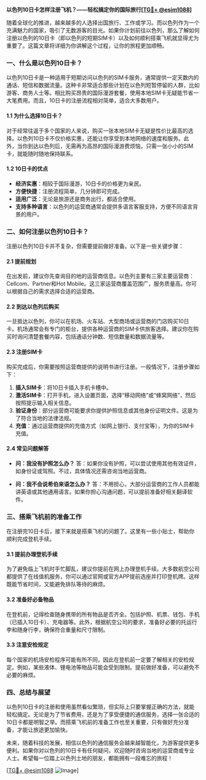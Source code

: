 **以色列10日卡怎样注册飞机？——轻松搞定你的国际旅行[[TG💪+ @esim1088](https://t.me/s/esim1088)]**

随着全球化的推进，越来越多的人选择出国旅行、工作或学习。而以色列作为一个充满魅力的国家，吸引了无数游客的目光。如果你计划前往以色列，那么了解如何注册以色列的10日卡（即以色列的短期SIM卡）以及如何顺利搭乘飞机就显得尤为重要了。这篇文章将详细为你讲解这个过程，让你的旅程更加顺畅。

### 一、什么是以色列10日卡？

以色列10日卡是一种适用于短期访问以色列的SIM卡服务，通常提供一定天数内的通话、短信和数据流量。这种卡非常适合那些计划在以色列短暂停留的人群，比如游客、商务人士等。相比购买昂贵的国际漫游套餐，使用本地SIM卡无疑能节省一大笔费用。而且，10日卡的注册流程相对简单，适合大多数用户。

#### 1.1 为什么选择10日卡？
对于经常往返于多个国家的人来说，购买一张本地SIM卡无疑是性价比最高的选择。以色列10日卡不仅价格实惠，还能让你享受到本地网络的速度和服务。此外，当你到达以色列后，无需再为高昂的国际漫游费烦恼，只需一张小小的SIM卡，就能随时随地保持联系。

#### 1.2 10日卡的优点
- **经济实惠**：相较于国际漫游，10日卡的价格更为亲民。
- **方便快捷**：注册流程简单，几分钟即可完成。
- **适用广泛**：无论是旅游还是商务出行，都适合使用。
- **支持多种语言**：以色列的运营商通常会提供多语言客服支持，方便不同语言背景的用户。

### 二、如何注册以色列10日卡？

注册以色列10日卡并不复杂，但需要提前做好准备。以下是一些关键步骤：

#### 2.1 提前规划
在出发前，建议你先查询目的地的运营商信息。以色列主要有三家主要运营商：Cellcom、Partner和Hot Mobile。这三家运营商覆盖范围广，服务质量高。你可以根据自己的需求选择合适的运营商。

#### 2.2 到达以色列后购买
一旦抵达以色列，你可以在机场、火车站、大型商场或运营商的门店购买10日卡。机场通常会有专门的柜台，提供各种运营商的SIM卡供旅客选择。建议你在购买时询问清楚套餐内容，包括通话分钟数、短信数量和数据流量等。

#### 2.3 注册SIM卡
购买完成后，你需要按照运营商提供的说明书进行注册。一般情况下，注册步骤如下：
1. **插入SIM卡**：将10日卡插入手机卡槽中。
2. **激活SIM卡**：打开手机，进入设置页面，选择“移动网络”或“蜂窝网络”，然后按照提示输入相关信息。
3. **验证身份**：部分运营商可能要求你提供护照信息或其他身份证明文件。这是为了符合当地的法律法规。
4. **充值**：通过运营商提供的充值方式（如网上银行、支付宝等），为你的SIM卡充值。

#### 2.4 常见问题解答
- **问：我没有护照怎么办？**
  答：如果你没有护照，可以尝试使用其他有效证件，如身份证或驾照。不过，具体情况还需咨询当地运营商。
  
- **问：我不会说希伯来语怎么办？**
  答：不用担心，大部分运营商的工作人员都能讲英语或其他通用语言。如果你担心沟通问题，可以提前准备好相关翻译软件。

### 三、搭乘飞机前的准备工作

在注册完10日卡后，接下来就是搭乘飞机的问题了。这里有一些小贴士，帮助你顺利完成登机手续。

#### 3.1 提前办理登机手续
为了避免临上飞机时手忙脚乱，建议你提前在网上办理登机手续。大多数航空公司都提供了在线值机服务，你可以通过官网或官方APP提前选座并打印登机牌。这样既能节省时间，又能避免排队等待的麻烦。

#### 3.2 准备好必备物品
在登机前，记得检查随身携带的所有物品是否齐全。包括护照、机票、钱包、手机（已插入10日卡）、充电器等。此外，根据航空公司的要求，准备好必要的托运行李和随身行李，确保符合重量和尺寸限制。

#### 3.3 注意安检规定
每个国家的机场安检程序可能有所不同，因此在登机前一定要了解相关的安检规定。例如，某些液体、锂电池等物品可能会受到限制。提前做好准备，可以避免不必要的麻烦。

### 四、总结与展望

以色列10日卡的注册和使用虽然看似繁琐，但实际上只要掌握正确的方法，就能轻松搞定。无论是为了节省费用，还是为了享受便捷的通信服务，选择一张合适的10日卡都是明智之举。而搭乘飞机前的准备工作也至关重要，只有做好充分准备，才能让旅途更加愉快。

未来，随着科技的发展，相信以色列的通信服务会越来越智能化，为游客提供更多便利。如果你对以色列的10日卡有任何疑问，欢迎随时咨询当地的运营商或专业人士。希望每一位踏上以色列土地的朋友，都能拥有一段难忘的旅程！

[[TG💪+ @esim1088](https://t.me/s/esim1088) ![Image](https://i.postimg.cc/4NQfJmqS/Snipaste-2025-05-13-00-14-12.png)]